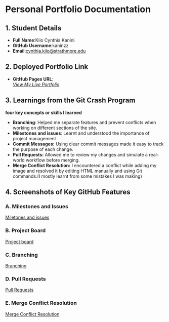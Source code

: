 # Personal Portfolio Documentation

## 1. Student Details

- **Full Name**:Kiio Cynthia Kanini
- **GitHub Username**:kaninzz
- **Email**:cynthia.kiio@strathmore.edu

## 2. Deployed Portfolio Link

- **GitHub Pages URL**:  
   _[View My Live Portfolio](https://is-project-4th-year.github.io/build-your-portfolio-github-workflow-essentials-Kaninzz/)_

## 3. Learnings from the Git Crash Program

 **four key concepts or skills I learned** 

- **Branching**: Helped me separate features and prevent conflicts when working on different sections of the site.
- **Milestones and issues**: Learnt and understood the importance of project management
- **Commit Messages:** Using clear commit messages made it easy to track the purpose of each change.
- **Pull Requests:** Allowed me to review my changes and simulate a real-world workflow before merging.
- **Merge Conflict Resolution:** I encountered a conflict while adding my image and resolved it by editing HTML manually and using Git commands.(I mostly learnt from some mistakes I was making)

## 4. Screenshots of Key GitHub Features

### A. Milestones and Issues

[Miletones and issues](path/to/your/image.png)

### B. Project Board

[Project board](path/to/your/image.png)

### C. Branching

[Branching](path/to/your/image.png)

### D. Pull Requests

[Pull Requests](path/to/your/image.png)

### E. Merge Conflict Resolution

[Merge Conflict Resolution](path/to/your/image.png)
